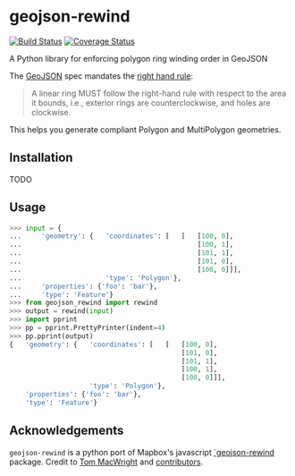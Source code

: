 # geojson-rewind

[![Build Status](https://travis-ci.org/chris48s/geojson-rewind.svg?branch=master)](https://travis-ci.org/chris48s/geojson-rewind)
[![Coverage Status](https://coveralls.io/repos/github/chris48s/geojson-rewind/badge.svg?branch=master)](https://coveralls.io/github/chris48s/geojson-rewind?branch=master)

A Python library for enforcing polygon ring winding order in GeoJSON

The [GeoJSON](https://tools.ietf.org/html/rfc7946) spec mandates the [right hand rule](https://tools.ietf.org/html/rfc7946#section-3.1.6):

> A linear ring MUST follow the right-hand rule with respect to the area it bounds, i.e., exterior rings are counterclockwise, and holes are clockwise.

This helps you generate compliant Polygon and MultiPolygon geometries.

## Installation

TODO

## Usage

```py
>>> input = {
...     'geometry': {   'coordinates': [   [   [100, 0],
...                                            [100, 1],
...                                            [101, 1],
...                                            [101, 0],
...                                            [100, 0]]],
...                     'type': 'Polygon'},
...     'properties': {'foo': 'bar'},
...     'type': 'Feature'}
>>> from geojson_rewind import rewind
>>> output = rewind(input)
>>> import pprint
>>> pp = pprint.PrettyPrinter(indent=4)
>>> pp.pprint(output)
{   'geometry': {   'coordinates': [   [   [100, 0],
                                           [101, 0],
                                           [101, 1],
                                           [100, 1],
                                           [100, 0]]],
                    'type': 'Polygon'},
    'properties': {'foo': 'bar'},
    'type': 'Feature'}
```

## Acknowledgements

`geojson-rewind` is a python port of Mapbox's javascript [`geojson-rewind](https://github.com/mapbox/geojson-rewind) package. Credit to [Tom MacWright](https://github.com/tmcw) and [contributors](https://github.com/mapbox/geojson-rewind/graphs/contributors).
